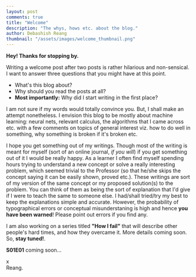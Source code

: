 ```yaml
---
layout: post
comments: true
title: "Welcome"
description: "The whys, hows etc. about the blog."
author: Debashish Reang
thumbnail: "/assets/images/welcome_thumbnail.png"
---
```

**Hey! Thanks for stopping by.**

Writing a welcome post after two posts is rather hilarious and non-sensical. I want to answer three questions that you might have at this point.

* What's this blog about?
* Why should you read the posts at all?
* **Most importantly:** Why did I start writing in the first place?

I am not sure if my words would totally convince you. But, I shall make an attempt nonetheless. I envision this blog to be mostly about machine learning: neural nets, relevant calculus, the algorithms that I came across etc. with a few comments on topics of general interest viz. how to do well in something, why something is broken if it's broken etc.

I hope you get something out of my writings. Though most of the writing is meant for myself (sort of an online journal, *if you will*) if you get something out of it I would be really happy. As a learner I often find myself spending hours trying to understand a new concept or solve a really interesting problem, which seemed trivial to the Professor (so that he/she skips the concept saying it can be easily shown, proved etc.). These writings are sort of my version of the same concept or my proposed solution(s) to the problem. You can think of them as being the sort of explanation that I'd give if I were to teach the same to someone else. I had/shall tried/try my best to keep the explanations simple and accurate. However, the probability of typographical errors or conceptual misunderstaning is high and hence <red><b>you have been warned</b></red>! Please point out errors if you find any.

I am also working on a series titled **"How I fail"** that will describe other people's hard times, and how they overcame it. More details coming soon. So, **stay tuned!**.

**S01E01** coming soon...

x<br>
Reang.

